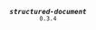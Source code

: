<p align="center">
  <strong><em><code>structured-document</code></em></strong><br><small><code>0.3.4</code></small>
</p>
